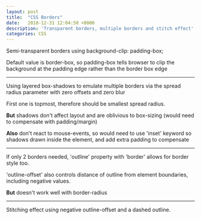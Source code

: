 ```yaml
---
layout: post
title:  "CSS Borders"
date:   2018-12-31 12:04:50 +0000
description: 'Transparent borders, multiple borders and stitch effect'
categories: CSS
---
```

<div class="transparent-border">
  <p>Semi-transparent borders using background-clip: padding-box;</p>
  <p>Default value is border-box, so padding-box tells browser to clip the background at the padding edge rather than the border box edge</p>
</div>

<!--more-->

<hr />
<div class="multiple-borders">
  <p>Using layered box-shadows to emulate multiple borders via the spread radius parameter with zero offsets and zero blur</p>
  <p>First one is topmost, therefore should be smallest spread radius.</p>
  <p><strong>But</strong> shadows don't affect layout and are oblivious to box-sizing (would need to compensate with padding/margin)</p>
  <p><strong>Also</strong> don't react to mouse-events, so would need to use 'inset' keyword so shadows drawn inside the element, and add extra padding to compensate</p>
</div>
<hr />
<div class="multiple-borders-2">
  <p>If only 2 borders needed, 'outline' property  with 'border' allows for border style too.</p>
  <p>'outline-offset' also controls distance of outline from element boundaries, including negative values.</p>
  <p><strong>But</strong> doesn't work well with border-radius</p>
</div>
<hr />
<div class="stitched-border">
  <p>Stitching effect using negative outline-offset and a dashed outline.</p>
</div>
